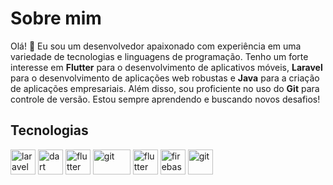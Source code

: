 # Sobre mim
Olá! 👋 Eu sou um desenvolvedor apaixonado com experiência em uma variedade de tecnologias e linguagens de programação. Tenho um forte interesse em **Flutter** para o desenvolvimento de aplicativos móveis, **Laravel** para o desenvolvimento de aplicações web robustas e **Java** para a criação de aplicações empresariais. Além disso, sou proficiente no uso do **Git** para controle de versão. Estou sempre aprendendo e buscando novos desafios!

## Tecnologias
<p align="left">
<img src="https://upload.vectorlogo.zone/logos/laravel/images/fd9bffa7-873e-4946-92bc-815ed69faeec.svg" alt="laravel" width="40" height="40">
<img src="https://www.vectorlogo.zone/logos/dartlang/dartlang-icon.svg" alt="dart" width="40" height="40">
<img src="https://www.vectorlogo.zone/logos/flutterio/flutterio-icon.svg" alt="flutter" width="40" height="40"> 
<img src="https://www.vectorlogo.zone/logos/java/java-ar21.svg" alt="git" width="60" height="40"/>
<img src="https://www.vectorlogo.zone/logos/mysql/mysql-icon.svg" alt="flutter" width="40" height="40"> 
<img src="https://www.vectorlogo.zone/logos/firebase/firebase-icon.svg" alt="firebase" width="40" height="40">
<img src="https://www.vectorlogo.zone/logos/git-scm/git-scm-icon.svg" alt="git" width="40" height="40"/>
</br>
